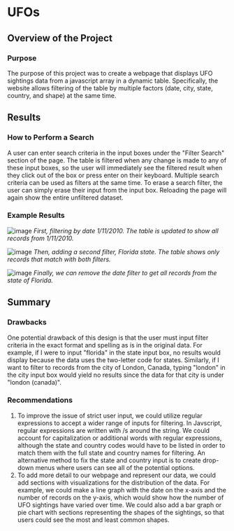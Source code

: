 # UFOs
## Overview of the Project
### Purpose
The purpose of this project was to create a webpage that displays UFO sightings data from a javascript array in a dynamic table. Specifically, the website allows filtering of the table by multiple factors (date, city, state, country, and shape) at the same time.

## Results
### How to Perform a Search
A user can enter search criteria in the input boxes under the "Filter Search" section of the page. The table is filtered when any change is made to any of these input boxes, so the user will immediately see the filtered result when they click out of the box or press enter on their keyboard.
Multiple search criteria can be used as filters at the same time. To erase a search filter, the user can simply erase their input from the input box. Reloading the page will again show the entire unfiltered dataset.
### Example Results
![image](https://user-images.githubusercontent.com/102445183/175830237-f323d11b-c5d3-429a-8d84-420689188d33.png)
*First, filtering by date 1/11/2010. The table is updated to show all records from 1/11/2010.*

![image](https://user-images.githubusercontent.com/102445183/175830260-0cf884da-ff96-4cbe-a6a3-2996d5f9c87c.png)
*Then, adding a second filter, Florida state. The table shows only records that match with both filters.*

![image](https://user-images.githubusercontent.com/102445183/175830273-1876442d-c688-4592-89da-82fcb9106391.png)
*Finally, we can remove the date filter to get all records from the state of Florida.*

## Summary
### Drawbacks
One potential drawback of this design is that the user must input filter criteria in the exact format and spelling as is in the original data. For example, if I were to input "florida" in the state input box, no results would display because the data uses the two-letter code for states. Similarly, if I want to filter to records from the city of London, Canada, typing "london" in the city input box would yield no results since the data for that city is under "london (canada)".

### Recommendations
1. To improve the issue of strict user input, we could utilize regular expressions to accept a wider range of inputs for filtering. In Javscript, regular expressions are written with /s around the string. We could account for capitalization or additional words with regular expressions, although the state and country codes would have to be listed in order to match them with the full state and country names for filtering. An alternative method to fix the state and country input is to create drop-down menus where users can see all of the potential options.
2. To add more detail to our webpage and represent our data, we could add sections with visualizations for the distribution of the data. For example, we could make a line graph with the date on the x-axis and the number of records on the y-axis, which would show how the number of UFO sightings have varied over time. We could also add a bar graph or pie chart with sections representing the shapes of the sightings, so that users could see the most and least common shapes.

